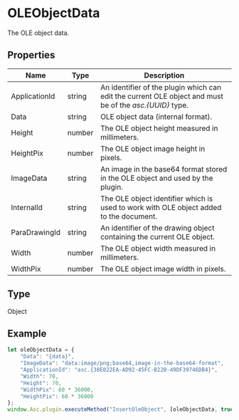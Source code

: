# OLEObjectData

The OLE object data.

## Properties

| Name | Type | Description |
| ---- | ---- | ----------- |
| ApplicationId | string | An identifier of the plugin which can edit the current OLE object and must be of the *asc.&#123;UUID&#125;* type. |
| Data | string | OLE object data (internal format). |
| Height | number | The OLE object height measured in millimeters. |
| HeightPix | number | The OLE object image height in pixels. |
| ImageData | string | An image in the base64 format stored in the OLE object and used by the plugin. |
| InternalId | string | The OLE object identifier which is used to work with OLE object added to the document. |
| ParaDrawingId | string | An identifier of the drawing object containing the current OLE object. |
| Width | number | The OLE object width measured in millimeters. |
| WidthPix | number | The OLE object image width in pixels. |
## Type

Object



## Example

```javascript
let oleObjectData = {
    "Data": "{data}",
    "ImageData": "data:image/png;base64,image-in-the-base64-format",
    "ApplicationId": "asc.{38E022EA-AD92-45FC-B22B-49DF39746DB4}",
    "Width": 70,
    "Height": 70,
    "WidthPix": 60 * 36000,
    "HeightPix": 60 * 36000
};
window.Asc.plugin.executeMethod("InsertOleObject", [oleObjectData, true]);
```
